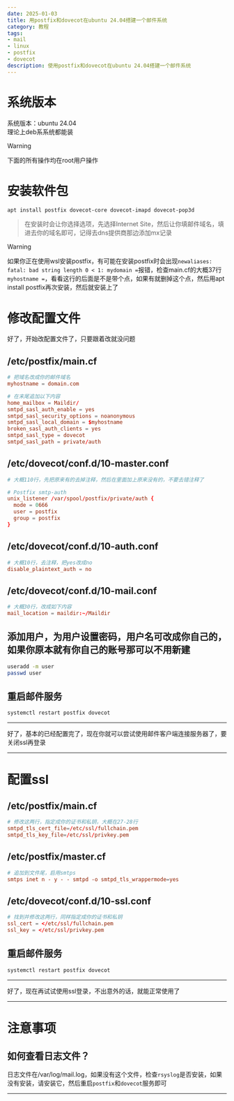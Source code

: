```yaml
---
date: 2025-01-03
title: 用postfix和dovecot在ubuntu 24.04搭建一个邮件系统
category: 教程
tags:
- mail
- linux
- postfix
- dovecot
description: 使用postfix和dovecot在ubuntu 24.04搭建一个邮件系统
---
```

# 系统版本
系统版本：ubuntu 24.04  
理论上deb系系统都能装
> [!WARNING]
> 下面的所有操作均在root用户操作

# 安装软件包

```bash
apt install postfix dovecot-core dovecot-imapd dovecot-pop3d
```
> 在安装时会让你选择选项，先选择Internet Site，然后让你填邮件域名，填进去你的域名即可，记得去dns提供商那边添加mx记录

> [!WARNING]
> 如果你正在使用wsl安装postfix，有可能在安装postfix时会出现`newaliases: fatal: bad string length 0 < 1: mydomain =`报错，检查main.cf的大概37行`myhostname =`，看看这行的后面是不是带个点，如果有就删掉这个点，然后用apt install postfix再次安装，然后就安装上了

# 修改配置文件

好了，开始改配置文件了，只要跟着改就没问题

## /etc/postfix/main.cf
```conf
# 把域名改成你的邮件域名
myhostname = domain.com

# 在末尾追加以下内容
home_mailbox = Maildir/
smtpd_sasl_auth_enable = yes
smtpd_sasl_security_options = noanonymous
smtpd_sasl_local_domain = $myhostname
broken_sasl_auth_clients = yes
smtpd_sasl_type = dovecot
smtpd_sasl_path = private/auth
```

## /etc/dovecot/conf.d/10-master.conf
```conf
# 大概110行，先把原来有的去掉注释，然后在里面加上原来没有的，不要去错注释了

# Postfix smtp-auth
unix_listener /var/spool/postfix/private/auth {
  mode = 0666
  user = postfix
  group = postfix
}
```

## /etc/dovecot/conf.d/10-auth.conf
```conf
# 大概10行，去注释，把yes改成no
disable_plaintext_auth = no
```

## /etc/dovecot/conf.d/10-mail.conf
```conf
# 大概30行，改成如下内容
mail_location = maildir:~/Maildir
```

## 添加用户，为用户设置密码，用户名可改成你自己的，如果你原本就有你自己的账号那可以不用新建
```bash
useradd -m user
passwd user
```

## 重启邮件服务
```bash
systemctl restart postfix dovecot
```

---

好了，基本的已经配置完了，现在你就可以尝试使用邮件客户端连接服务器了，要关闭ssl再登录

---
# 配置ssl

## /etc/postfix/main.cf
```conf
# 修改这两行，指定成你的证书和私钥，大概在27-28行
smtpd_tls_cert_file=/etc/ssl/fullchain.pem
smtpd_tls_key_file=/etc/ssl/privkey.pem
```

## /etc/postfix/master.cf
```conf
# 追加到文件尾，启用smtps
smtps inet n - y - - smtpd -o smtpd_tls_wrappermode=yes
```

## /etc/dovecot/conf.d/10-ssl.conf
```conf
# 找到并修改这两行，同样指定成你的证书和私钥
ssl_cert = </etc/ssl/fullchain.pem
ssl_key = </etc/ssl/privkey.pem
```

## 重启邮件服务
```bash
systemctl restart postfix dovecot
```

---

好了，现在再试试使用ssl登录，不出意外的话，就能正常使用了

---

# 注意事项
## 如何查看日志文件？
日志文件在/var/log/mail.log，如果没有这个文件，检查`rsyslog`是否安装，如果没有安装，请安装它，然后重启`postfix`和`dovecot`服务即可

---

<Comment />
